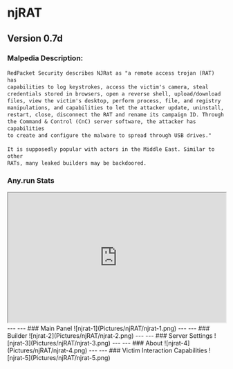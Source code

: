 # njRAT
## Version 0.7d
### Malpedia Description:
```
RedPacket Security describes NJRat as "a remote access trojan (RAT) has 
capabilities to log keystrokes, access the victim's camera, steal 
credentials stored in browsers, open a reverse shell, upload/download 
files, view the victim's desktop, perform process, file, and registry 
manipulations, and capabilities to let the attacker update, uninstall, 
restart, close, disconnect the RAT and rename its campaign ID. Through 
the Command & Control (CnC) server software, the attacker has capabilities 
to create and configure the malware to spread through USB drives."

It is supposedly popular with actors in the Middle East. Similar to other 
RATs, many leaked builders may be backdoored.
```

### Any.run Stats
<iframe
  src="https://any.run/malware-trends/njrat"
  style="width:100%; height:300px;"
></iframe>
---
---
### Main Panel
![njrat-1](Pictures/njRAT/njrat-1.png)
---
---
### Builder
![njrat-2](Pictures/njRAT/njrat-2.png)
---
---
### Server Settings
![njrat-3](Pictures/njRAT/njrat-3.png)
---
---
### About
![njrat-4](Pictures/njRAT/njrat-4.png)
---
---
### Victim Interaction Capabilities
![njrat-5](Pictures/njRAT/njrat-5.png)

